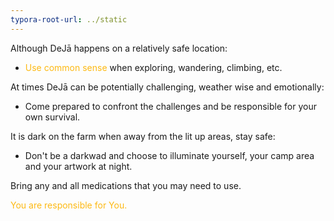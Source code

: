 ```yaml
---
typora-root-url: ../static
---
```


Although DeJā happens on a relatively safe location:

- <span style="color:#fdb913;">Use common sense</span> when exploring, wandering, climbing, etc.

At times DeJā can be potentially challenging, weather wise and emotionally:

- Come prepared to confront the challenges and be responsible for your own survival.

It is dark on the farm when away from the lit up areas,  stay safe:

- Don't be a darkwad and choose to illuminate yourself, your camp area and your artwork at night.



Bring any and all medications that you may need to use.



<span style="color:#fdb913;">You are responsible for You.</span>

